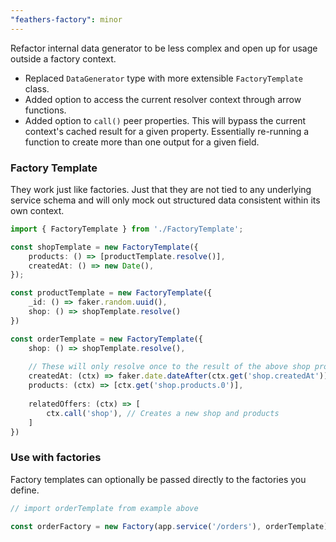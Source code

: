 ```yaml
---
"feathers-factory": minor
---
```


Refactor internal data generator to be less complex and open up for usage outside a factory context.

- Replaced `DataGenerator` type with more extensible `FactoryTemplate` class.
- Added option to access the current resolver context through arrow functions.
- Added option to `call()` peer properties. This will bypass the current
context's cached result for a given property. Essentially re-running a function
to create more than one output for a given field.


### Factory Template
They work just like factories. Just that they are not tied to any underlying 
service schema and will only mock out structured data consistent within its
own context.

```ts
import { FactoryTemplate } from './FactoryTemplate';

const shopTemplate = new FactoryTemplate({
    products: () => [productTemplate.resolve()],
    createdAt: () => new Date(),
});

const productTemplate = new FactoryTemplate({
    _id: () => faker.random.uuid(),
    shop: () => shopTemplate.resolve()
})

const orderTemplate = new FactoryTemplate({
    shop: () => shopTemplate.resolve(),
    
    // These will only resolve once to the result of the above shop property
    createdAt: (ctx) => faker.date.dateAfter(ctx.get('shop.createdAt')),
    products: (ctx) => [ctx.get('shop.products.0')], 
    
    relatedOffers: (ctx) => [
        ctx.call('shop'), // Creates a new shop and products
    ] 
})
```

### Use with factories
Factory templates can optionally be passed directly to the factories you define.
```ts
// import orderTemplate from example above

const orderFactory = new Factory(app.service('/orders'), orderTemplate);
```

